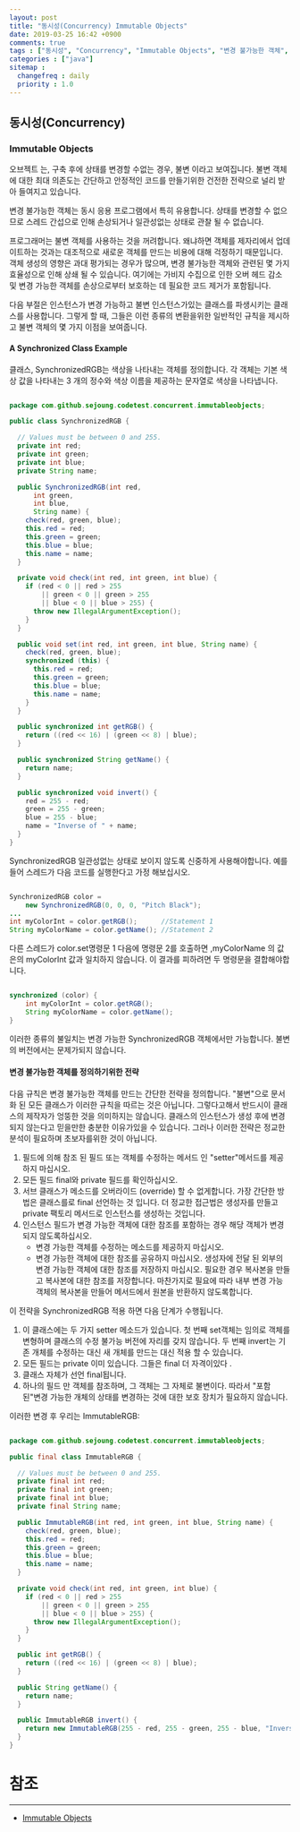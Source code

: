 ```yaml
---
layout: post
title: "동시성(Concurrency) Immutable Objects"
date: 2019-03-25 16:42 +0900
comments: true
tags : ["동시성", "Concurrency", "Immutable Objects", "변경 불가능한 객체", "불변객체 만드는법"]
categories : ["java"]
sitemap :
  changefreq : daily
  priority : 1.0
---
```

## 동시성(Concurrency)

### Immutable Objects

오브젝트 는, 구축 후에 상태를 변경할 수없는 경우, 불변 이라고 보여집니다. 
불변 객체에 대한 최대 의존도는 간단하고 안정적인 코드를 만들기위한 건전한 전략으로 널리 받아 들여지고 있습니다.

변경 불가능한 객체는 동시 응용 프로그램에서 특히 유용합니다. 
상태를 변경할 수 없으므로 스레드 간섭으로 인해 손상되거나 일관성없는 상태로 관찰 될 수 없습니다.

프로그래머는 불변 객체를 사용하는 것을 꺼려합니다. 
왜냐하면 객체를 제자리에서 업데이트하는 것과는 대조적으로 새로운 객체를 만드는 비용에 대해 걱정하기 때문입니다. 
객체 생성의 영향은 과대 평가되는 경우가 많으며, 변경 불가능한 객체와 관련된 몇 가지 효율성으로 인해 상쇄 될 수 있습니다. 
여기에는 가비지 수집으로 인한 오버 헤드 감소 및 변경 가능한 객체를 손상으로부터 보호하는 데 필요한 코드 제거가 포함됩니다.

다음 부절은 인스턴스가 변경 가능하고 불변 인스턴스가있는 클래스를 파생시키는 클래스를 사용합니다. 
그렇게 할 때, 그들은 이런 종류의 변환을위한 일반적인 규칙을 제시하고 불변 객체의 몇 가지 이점을 보여줍니다.

#### A Synchronized Class Example

클래스, SynchronizedRGB는 색상을 나타내는 객체를 정의합니다. 
각 객체는 기본 색상 값을 나타내는 3 개의 정수와 색상 이름을 제공하는 문자열로 색상을 나타냅니다.

```java

package com.github.sejoung.codetest.concurrent.immutableobjects;

public class SynchronizedRGB {

  // Values must be between 0 and 255.
  private int red;
  private int green;
  private int blue;
  private String name;

  public SynchronizedRGB(int red,
      int green,
      int blue,
      String name) {
    check(red, green, blue);
    this.red = red;
    this.green = green;
    this.blue = blue;
    this.name = name;
  }

  private void check(int red, int green, int blue) {
    if (red < 0 || red > 255
        || green < 0 || green > 255
        || blue < 0 || blue > 255) {
      throw new IllegalArgumentException();
    }
  }

  public void set(int red, int green, int blue, String name) {
    check(red, green, blue);
    synchronized (this) {
      this.red = red;
      this.green = green;
      this.blue = blue;
      this.name = name;
    }
  }

  public synchronized int getRGB() {
    return ((red << 16) | (green << 8) | blue);
  }

  public synchronized String getName() {
    return name;
  }

  public synchronized void invert() {
    red = 255 - red;
    green = 255 - green;
    blue = 255 - blue;
    name = "Inverse of " + name;
  }
}

```

SynchronizedRGB 일관성없는 상태로 보이지 않도록 신중하게 사용해야합니다. 
예를 들어 스레드가 다음 코드를 실행한다고 가정 해보십시오.

```java

SynchronizedRGB color =
    new SynchronizedRGB(0, 0, 0, "Pitch Black");
...
int myColorInt = color.getRGB();      //Statement 1
String myColorName = color.getName(); //Statement 2

```
다른 스레드가 color.set명령문 1 다음에 명령문 2를 호출하면 ,myColorName 의 값은의 myColorInt 값과 일치하지 않습니다.
이 결과를 피하려면 두 명령문을 결합해야합니다.

```java

synchronized (color) {
    int myColorInt = color.getRGB();
    String myColorName = color.getName();
} 

```

이러한 종류의 불일치는 변경 가능한 SynchronizedRGB 객체에서만 가능합니다. 
불변의 버전에서는 문제가되지 않습니다.

#### 변경 불가능한 객체를 정의하기위한 전략

다음 규칙은 변경 불가능한 객체를 만드는 간단한 전략을 정의합니다. 
"불변"으로 문서화 된 모든 클래스가 이러한 규칙을 따르는 것은 아닙니다. 
그렇다고해서 반드시이 클래스의 제작자가 엉뚱한 것을 의미하지는 않습니다. 
클래스의 인스턴스가 생성 후에 변경되지 않는다고 믿을만한 충분한 이유가있을 수 있습니다. 
그러나 이러한 전략은 정교한 분석이 필요하며 초보자를위한 것이 아닙니다.

1. 필드에 의해 참조 된 필드 또는 객체를 수정하는 메서드 인 "setter"메서드를 제공하지 마십시오.
1. 모든 필드 final와 private 필드를 확인하십시오.
1. 서브 클래스가 메소드를 오버라이드 (override) 할 수 없게합니다. 가장 간단한 방법은 클래스를로 final 선언하는 것 입니다. 더 정교한 접근법은 생성자를 만들고 private 팩토리 메서드로 인스턴스를 생성하는 것입니다.
1. 인스턴스 필드가 변경 가능한 객체에 대한 참조를 포함하는 경우 해당 객체가 변경되지 않도록하십시오.
    * 변경 가능한 객체를 수정하는 메소드를 제공하지 마십시오.
    * 변경 가능한 객체에 대한 참조를 공유하지 마십시오. 
    생성자에 전달 된 외부의 변경 가능한 객체에 대한 참조를 저장하지 마십시오. 
    필요한 경우 복사본을 만들고 복사본에 대한 참조를 저장합니다. 
    마찬가지로 필요에 따라 내부 변경 가능 객체의 복사본을 만들어 메서드에서 원본을 반환하지 않도록합니다.

이 전략을 SynchronizedRGB 적용 하면 다음 단계가 수행됩니다.

1. 이 클래스에는 두 가지 setter 메소드가 있습니다. 첫 번째 set객체는 임의로 객체를 변형하며 클래스의 수정 불가능 버전에 자리를 갖지 않습니다. 두 번째 invert는 기존 개체를 수정하는 대신 새 개체를 만드는 대신 적용 할 수 있습니다.
1. 모든 필드는 private 이미 있습니다. 그들은 final 더 자격이있다 .
1. 클래스 자체가 선언 final됩니다.
1. 하나의 필드 만 객체를 참조하며, 그 객체는 그 자체로 불변이다. 따라서 "포함 된"변경 가능한 개체의 상태를 변경하는 것에 대한 보호 장치가 필요하지 않습니다.

이러한 변경 후 우리는 ImmutableRGB:

```java

package com.github.sejoung.codetest.concurrent.immutableobjects;

public final class ImmutableRGB {

  // Values must be between 0 and 255.
  private final int red;
  private final int green;
  private final int blue;
  private final String name;

  public ImmutableRGB(int red, int green, int blue, String name) {
    check(red, green, blue);
    this.red = red;
    this.green = green;
    this.blue = blue;
    this.name = name;
  }

  private void check(int red, int green, int blue) {
    if (red < 0 || red > 255
        || green < 0 || green > 255
        || blue < 0 || blue > 255) {
      throw new IllegalArgumentException();
    }
  }

  public int getRGB() {
    return ((red << 16) | (green << 8) | blue);
  }

  public String getName() {
    return name;
  }

  public ImmutableRGB invert() {
    return new ImmutableRGB(255 - red, 255 - green, 255 - blue, "Inverse of " + name);
  }
}


```

# 참조
-----
* [Immutable Objects](https://docs.oracle.com/javase/tutorial/essential/concurrency/immutable.html)




